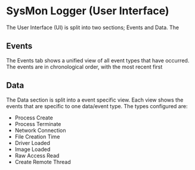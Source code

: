 # SysMon Logger (User Interface)

The User Interface (UI) is split into two sections; Events and Data. The

## Events
The Events tab shows a unified view of all event types that have occurred. The events are in chronological order, with the most recent first

## Data
The Data section is split into a event specific view. Each view shows the events that are specific to one data/event type. The types configured are:

- Process Create
- Process Terminate
- Network Connection
- File Creation Time
- Driver Loaded
- Image Loaded
- Raw Access Read
- Create Remote Thread
